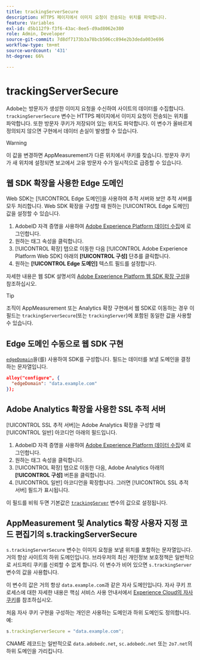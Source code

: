 ```yaml
---
title: trackingServerSecure
description: HTTPS 페이지에서 이미지 요청이 전송되는 위치를 파악합니다.
feature: Variables
exl-id: d5b112f9-f3f6-43ac-8ee5-d9ad8062e380
role: Admin, Developer
source-git-commit: 7d8df7173b3a78bcb506cc894e2b3deda003e696
workflow-type: tm+mt
source-wordcount: '431'
ht-degree: 66%

---
```


# trackingServerSecure

Adobe는 방문자가 생성한 이미지 요청을 수신하여 사이트의 데이터를 수집합니다. `trackingServerSecure` 변수는 HTTPS 페이지에서 이미지 요청이 전송되는 위치를 파악합니다. 또한 방문자 쿠키가 저장되어 있는 위치도 파악합니다. 이 변수가 올바르게 정의되지 않으면 구현에서 데이터 손실이 발생할 수 있습니다.

>[!WARNING]
>
>이 값을 변경하면 AppMeasurement가 다른 위치에서 쿠키를 찾습니다. 방문자 쿠키가 새 위치에 설정되면 보고에서 고유 방문자 수가 일시적으로 급증할 수 있습니다.

## 웹 SDK 확장을 사용한 Edge 도메인

Web SDK는 [!UICONTROL Edge 도메인]을 사용하여 추적 서버와 보안 추적 서버를 모두 처리합니다. Web SDK 확장을 구성할 때 원하는 [!UICONTROL Edge 도메인] 값을 설정할 수 있습니다.

1. AdobeID 자격 증명을 사용하여 [Adobe Experience Platform 데이터 수집](https://experience.adobe.com/data-collection)에 로그인합니다.
1. 원하는 태그 속성을 클릭합니다.
1. [!UICONTROL 확장] 탭으로 이동한 다음 [!UICONTROL Adobe Experience Platform Web SDK] 아래의 **[!UICONTROL 구성]** 단추를 클릭합니다.
1. 원하는 **[!UICONTROL Edge 도메인]** 텍스트 필드를 설정합니다.

자세한 내용은 웹 SDK 설명서의 [Adobe Experience Platform 웹 SDK 확장 구성](https://experienceleague.adobe.com/docs/experience-platform/edge/extension/web-sdk-extension-configuration.html?lang=ko-KR)을 참조하십시오.

>[!TIP]
>
>조직이 AppMeasurement 또는 Analytics 확장 구현에서 웹 SDK로 이동하는 경우 이 필드는 `trackingServerSecure`(또는 `trackingServer`)에 포함된 동일한 값을 사용할 수 있습니다.

## Edge 도메인 수동으로 웹 SDK 구현

[`edgeDomain`](https://experienceleague.adobe.com/docs/experience-platform/edge/fundamentals/configuring-the-sdk.html?lang=ko-KR)을(를) 사용하여 SDK를 구성합니다. 필드는 데이터를 보낼 도메인을 결정하는 문자열입니다.

```json
alloy("configure", {
  "edgeDomain": "data.example.com"
});
```

## Adobe Analytics 확장을 사용한 SSL 추적 서버

[!UICONTROL SSL 추적 서버]는 Adobe Analytics 확장을 구성할 때 [!UICONTROL 일반] 아코디언 아래의 필드입니다.

1. AdobeID 자격 증명을 사용하여 [Adobe Experience Platform 데이터 수집](https://experience.adobe.com/data-collection)에 로그인합니다.
2. 원하는 태그 속성을 클릭합니다.
3. [!UICONTROL 확장] 탭으로 이동한 다음, Adobe Analytics 아래의 **[!UICONTROL 구성]** 버튼을 클릭합니다.
4. [!UICONTROL 일반] 아코디언을 확장합니다. 그러면 [!UICONTROL SSL 추적 서버] 필드가 표시됩니다.

이 필드를 비워 두면 기본값은 [`trackingServer`](trackingserver.md) 변수의 값으로 설정됩니다.

## AppMeasurement 및 Analytics 확장 사용자 지정 코드 편집기의 s.trackingServerSecure

`s.trackingServerSecure` 변수는 이미지 요청을 보낼 위치를 포함하는 문자열입니다. 거의 항상 사이트의 하위 도메인입니다. 브라우저의 최신 개인정보 보호정책은 일반적으로 서드파티 쿠키를 신뢰할 수 없게 합니다. 이 변수가 비어 있으면 `s.trackingServer` 변수의 값을 사용합니다.

이 변수의 값은 거의 항상 `data.example.com`과 같은 자사 도메인입니다. 자사 쿠키 프로세스에 대한 자세한 내용은 핵심 서비스 사용 안내서에서 [Experience Cloud의 자사 쿠키](https://experienceleague.adobe.com/docs/core-services/interface/ec-cookies/cookies-first-party.html?lang=ko-KR)를 참조하십시오.

처음 자사 쿠키 구현을 구성하는 개인은 사용하는 도메인과 하위 도메인도 정의합니다. 예:

```js
s.trackingServerSecure = "data.example.com";
```

CNAME 레코드는 일반적으로 `data.adobedc.net`, `sc.adobedc.net` 또는 `2o7.net`의 하위 도메인을 가리킵니다.
